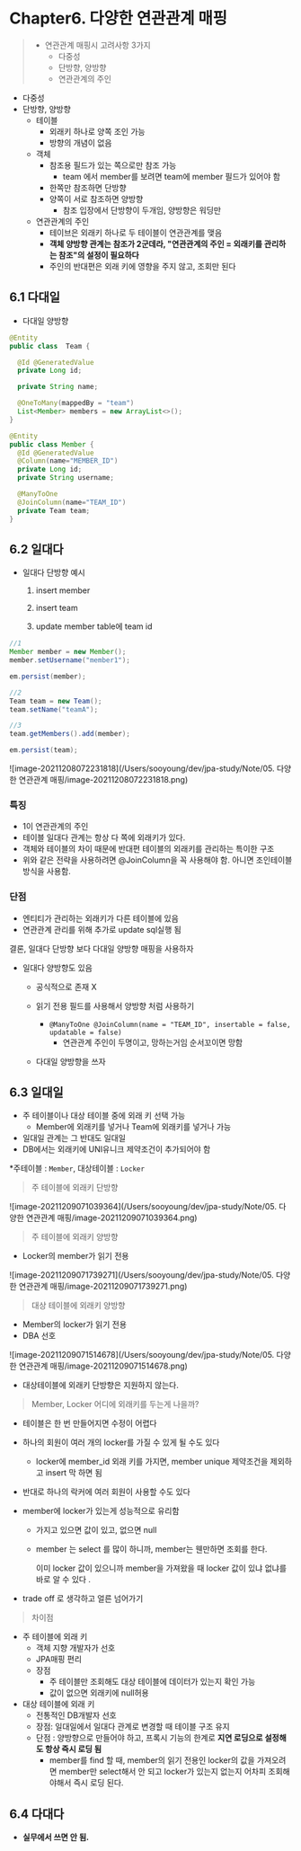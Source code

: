 # Chapter6. 다양한 연관관계 매핑

> - 연관관계 매핑시 고려사항 3가지
>   - 다중성
>   - 단방향, 양방향
>   - 연관관계의 주인



- 다중성
- 단방향, 양방향
  - 테이블
    - 외래키 하나로 양쪽 조인 가능
    - 방향의 개념이 없음
  - 객체
    - 참조용 필드가 있는 쪽으로만 참조 가능
      - team 에서 member를 보려면 team에 member 필드가 있어야 함
    - 한쪽만 참조하면 단방향
    - 양쪽이 서로 참조하면 양방향
      - 참조 입장에서 단방향이 두개임, 양방향은 워딩만 
  - 연관관계의 주인
    - 테이브은 외래키 하나로 두 테이블이 연관관계를 맺음
    - **객체 양방향 관계는 참조가 2군데라, "연관관계의 주인 = 외래키를 관리하는 참조"의 설정이 필요하다**
    - 주인의 반대편은 외래 키에 영향을 주지 않고, 조회만 된다



## 6.1 다대일

- 다대일 양방향

```java
@Entity
public class  Team {

  @Id @GeneratedValue
  private Long id;

  private String name;

  @OneToMany(mappedBy = "team")
  List<Member> members = new ArrayList<>();
}

@Entity
public class Member {
  @Id @GeneratedValue
  @Column(name="MEMBER_ID")
  private Long id;
  private String username;

  @ManyToOne
  @JoinColumn(name="TEAM_ID")
  private Team team;
}
```



## 6.2 일대다

- 일대다 단방향 예시

  1. insert member

  2. insert team

  3. update member table에 team id 

```java
//1
Member member = new Member();
member.setUsername("member1");

em.persist(member);

//2
Team team = new Team();
team.setName("teamA");

//3
team.getMembers().add(member);

em.persist(team);
```

![image-20211208072231818](/Users/sooyoung/dev/jpa-study/Note/05. 다양한 연관관계 매핑/image-20211208072231818.png)

### 특징

- 1이 연관관계의 주인 
- 테이블 일대다 관계는 항상 다 쪽에 외래키가 있다. 
- 객체와 테이블의 차이 때문에 반대편 테이블의 외래키를 관리하는 특이한 구조
- 위와 같은 전략을 사용하려면 @JoinColumn을 꼭 사용해야 함. 아니면 조인테이블 방식을 사용함.

### 단점

- 엔티티가 관리하는 외래키가 다른 테이블에 있음
- 연관관계 관리를 위해 추가로 update sql실행 됨

결론, 일대다 단방향 보다 다대일 양방향 매핑을 사용하자



- 일대다 양방향도 있음

  - 공식적으로 존재 X
  - 읽기 전용 필드를 사용해서 양방향 처럼 사용하기 
    - `@ManyToOne @JoinColumn(name = "TEAM_ID", insertable = false, updatable = false)`
      - 연관관계 주인이 두명이고, 망하는거임 순서꼬이면 망함

  - 다대일 양방향을 쓰자

## 6.3 일대일

- 주 테이블이나 대상 테이블 중에 외래 키 선택 가능
  - Member에 외래키를 넣거나 Team에 외래키를 넣거나 가능
- 일대일 관계는 그 반대도 일대일
- DB에서는 외래키에 UNI유니크 제약조건이 추가되어야 함

*주테이블 : `Member`, 대상테이블 : `Locker`

> 주 테이블에 외래키 단방향

![image-20211209071039364](/Users/sooyoung/dev/jpa-study/Note/05. 다양한 연관관계 매핑/image-20211209071039364.png)

> 주 테이블에 외래키 양방향

- Locker의 member가 읽기 전용

![image-20211209071739271](/Users/sooyoung/dev/jpa-study/Note/05. 다양한 연관관계 매핑/image-20211209071739271.png)



> 대상 테이블에 외래키 양방향

- Member의 locker가 읽기 전용
- DBA 선호

![image-20211209071514678](/Users/sooyoung/dev/jpa-study/Note/05. 다양한 연관관계 매핑/image-20211209071514678.png)

- 대상테이블에 외래키 단방향은 지원하지 않는다.



>  Member, Locker 어디에 외래키를 두는게 나을까?

- 테이블은 한 번 만들어지면 수정이 어렵다

- 하나의 회원이 여러 개의 locker를 가질 수 있게 될 수도 있다 

  - locker에 member_id 외래 키를 가지면, member unique 제약조건을 제외하고 insert 막 하면 됨

- 반대로 하나의 락커에 여러 회원이 사용할 수도 있다

- member에 locker가 있는게 성능적으로 유리함

  - 가지고 있으면 값이 있고, 없으면 null

  - member 는 select 를 많이 하니까, member는 웬만하면 조회를 한다. 

    이미 locker 값이 있으니까 member을 가져왔을 때 locker 값이 있냐 없냐를 바로 알 수 있다 .

- trade off 로 생각하고 얼른 넘어가기 



> 차이점

- 주 테이블에 외래 키
  - 객체 지향 개발자가 선호
  - JPA매핑 편리
  - 장점
    - 주 테이블만 조회해도 대상 테이블에 데이터가 있는지 확인 가능
    - 값이 없으면 외래키에 null허용
- 대상 테이블에 외래 키
  - 전통적인 DB개발자 선호 
  - 장점: 일대일에서 일대다 관계로 변경할 때 테이블 구조 유지 
  - 단점 : 양방향으로 만들어야 하고, 프록시 기능의 한계로 **지연 로딩으로 설정해도 항상 즉시 로딩 됨**
    - member를 find 할 때, member의 읽기 전용인 locker의 값을 가져오려면 
      member만 select해서 안 되고 locker가 있는지 없는지 어차피 조회해야해서 즉시 로딩 된다.



## 6.4 다대다

- **실무에서 쓰면 안 됨.**